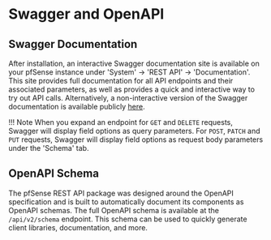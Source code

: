 # Swagger and OpenAPI

## Swagger Documentation

After installation, an interactive Swagger documentation site is available on your pfSense instance under
'System' -> 'REST API' -> 'Documentation'. This site provides full documentation for all API endpoints and their
associated parameters, as well as provides a quick and interactive way to try out API calls. Alternatively, a non-interactive
version of the Swagger documentation is available publicly [here](https://pfrest.org/api-docs/).

!!! Note
    When you expand an endpoint for `GET` and `DELETE` requests, Swagger will display field options as query parameters.
    For `POST`, `PATCH` and `PUT` requests, Swagger will display field options as request body parameters under the
    'Schema' tab.

## OpenAPI Schema

The pfSense REST API package was designed around the OpenAPI specification and is built to automatically document its
components as OpenAPI schemas. The full OpenAPI schema is available at the `/api/v2/schema` endpoint. This schema can be
used to quickly generate client libraries, documentation, and more.
